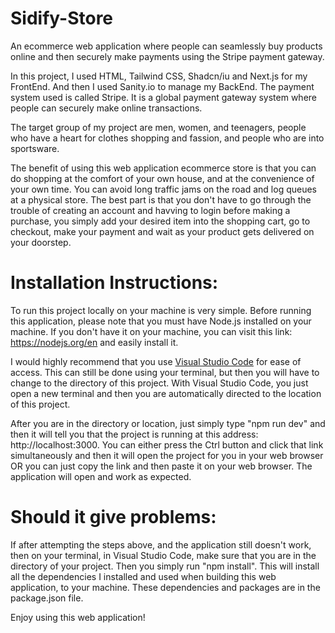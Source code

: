 # Sidify-Store
An ecommerce web application where people can seamlessly buy products online and then securely make payments using the Stripe payment gateway.

In this project, I used HTML, Tailwind CSS, Shadcn/iu and Next.js for my FrontEnd. And then I used Sanity.io to manage my BackEnd. The payment system used is called Stripe. It is a global payment gateway system where people can securely make online transactions.

The target group of my project are men, women, and teenagers, people who have a heart for clothes shopping and fassion, and people who are into sportsware. 

The benefit of using this web application ecommerce store is that you can do shopping at the comfort of your own house, and at the convenience of your own time. You can avoid long traffic jams on the road and log queues at a physical store. The best part is that you don't have to go through the trouble of creating an account and havving to login before making a purchase, you simply add your desired item into the shopping cart, go to checkout, make your payment and wait as your product gets delivered on your doorstep. 

# Installation Instructions:

To run this project locally on your machine is very simple. Before running this application, please note that you must have Node.js installed on your machine. If you don't have it on your machine, you can visit this link: https://nodejs.org/en and easily install it. 

I would highly recommend that you use [Visual Studio Code](https://code.visualstudio.com/) for ease of access. This can still be done using your terminal, but then you will have to change to the directory of this project. With Visual Studio Code, you just open a new terminal and then you are automatically directed to the location of this project.

After you are in the directory or location, just simply type "npm run dev" and then it will tell you that the project is running at this address: http://localhost:3000. You can either press the Ctrl button and click that link simultaneously and then it will open the project for you in your web browser OR you can just copy the link and then paste it on your web browser. The application will open and work as expected.

# Should it give problems:

If after attempting the steps above, and the application still doesn't work, then on your terminal, in Visual Studio Code, make sure that you are in the directory of your project. Then you simply run "npm install". This will install all the dependencies I installed and used when building this web application, to your machine. These dependencies and packages are in the package.json file.

Enjoy using this web application! 

